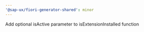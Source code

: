 ```yaml
---
'@sap-ux/fiori-generator-shared': minor
---
```


Add optional isActive parameter to isExtensionInstalled function
